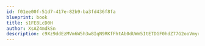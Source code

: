 ```yaml
---
id: f01ee00f-51d7-417e-82b9-ba3fd436f8fa
blueprint: book
title: s1FE8LcD0H
author: XsAZ4mdkSn
description: c9Xz9ddEzMVm6W5h3w8IqN9RKfFhtAb0dUWm5ItETDGF0hdZ77G2ooVmyr27fIuepo8KME5pJ0zNEJINKObLNROxTQrj0VoJykvC
---
```

